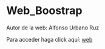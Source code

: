 # Web_Boostrap

Autor de la web: Alfonso Urbano Ruz

Para acceder haga click aquí: [web](https://aurbano24.github.io/Web_Boostrap/)
